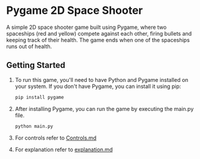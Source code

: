 # Pygame 2D Space Shooter

A simple 2D space shooter game built using Pygame, where two spaceships (red and yellow) compete against each other, firing bullets and keeping track of their health. The game ends when one of the spaceships runs out of health.

## Getting Started

1. To run this game, you'll need to have Python and Pygame installed on your system. If you don't have Pygame, you can install it using pip:

    ```bash
    pip install pygame
2. After installing Pygame, you can run the game by executing the main.py file.
    ```bash
   python main.py

3. For controls refer to [Controls.md](Controls.md)
4. For explanation refer to [explanation.md](explanation.md)